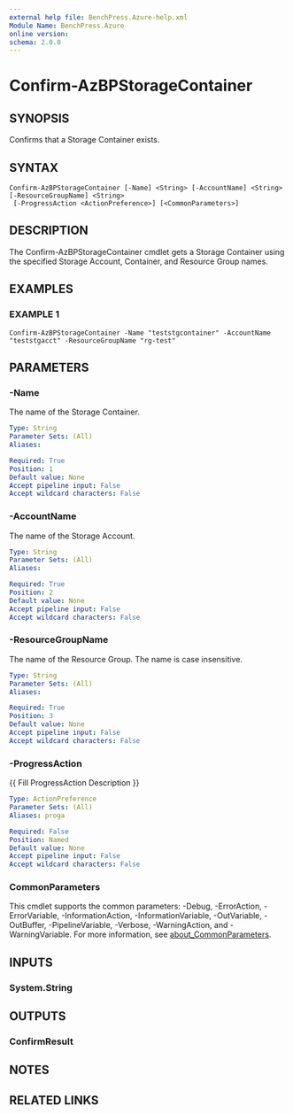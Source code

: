 ```yaml
---
external help file: BenchPress.Azure-help.xml
Module Name: BenchPress.Azure
online version:
schema: 2.0.0
---
```


# Confirm-AzBPStorageContainer

## SYNOPSIS
Confirms that a Storage Container exists.

## SYNTAX

```
Confirm-AzBPStorageContainer [-Name] <String> [-AccountName] <String> [-ResourceGroupName] <String>
 [-ProgressAction <ActionPreference>] [<CommonParameters>]
```

## DESCRIPTION
The Confirm-AzBPStorageContainer cmdlet gets a Storage Container using the specified Storage Account, Container,
and Resource Group names.

## EXAMPLES

### EXAMPLE 1
```
Confirm-AzBPStorageContainer -Name "teststgcontainer" -AccountName "teststgacct" -ResourceGroupName "rg-test"
```

## PARAMETERS

### -Name
The name of the Storage Container.

```yaml
Type: String
Parameter Sets: (All)
Aliases:

Required: True
Position: 1
Default value: None
Accept pipeline input: False
Accept wildcard characters: False
```

### -AccountName
The name of the Storage Account.

```yaml
Type: String
Parameter Sets: (All)
Aliases:

Required: True
Position: 2
Default value: None
Accept pipeline input: False
Accept wildcard characters: False
```

### -ResourceGroupName
The name of the Resource Group.
The name is case insensitive.

```yaml
Type: String
Parameter Sets: (All)
Aliases:

Required: True
Position: 3
Default value: None
Accept pipeline input: False
Accept wildcard characters: False
```

### -ProgressAction
{{ Fill ProgressAction Description }}

```yaml
Type: ActionPreference
Parameter Sets: (All)
Aliases: proga

Required: False
Position: Named
Default value: None
Accept pipeline input: False
Accept wildcard characters: False
```

### CommonParameters
This cmdlet supports the common parameters: -Debug, -ErrorAction, -ErrorVariable, -InformationAction, -InformationVariable, -OutVariable, -OutBuffer, -PipelineVariable, -Verbose, -WarningAction, and -WarningVariable. For more information, see [about_CommonParameters](http://go.microsoft.com/fwlink/?LinkID=113216).

## INPUTS

### System.String
## OUTPUTS

### ConfirmResult
## NOTES

## RELATED LINKS
